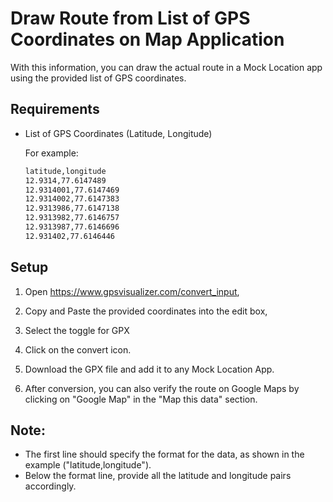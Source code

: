 # Draw Route from List of GPS Coordinates on Map Application

With this information, you can draw the actual route in a Mock Location app using the provided list of GPS coordinates. 

## Requirements

- List of GPS Coordinates (Latitude, Longitude)

   For example:
   ```bash
  latitude,longitude
  12.9314,77.6147489
   12.9314001,77.6147469
   12.9314002,77.6147383
   12.9313986,77.6147138
   12.9313982,77.6146757
   12.9313987,77.6146696
   12.931402,77.6146446

## Setup 
1. Open https://www.gpsvisualizer.com/convert_input,

2. Copy and Paste the provided coordinates into the edit box,
3. Select the toggle for GPX 
4. Click on the convert icon. 
5. Download the GPX file and add it to any Mock Location App. 
6. After conversion, you can also verify the route on Google Maps by clicking on "Google Map" in the "Map this data" section.


## Note:
- The first line should specify the format for the data, as shown in the example ("latitude,longitude").
- Below the format line, provide all the latitude and longitude pairs accordingly.